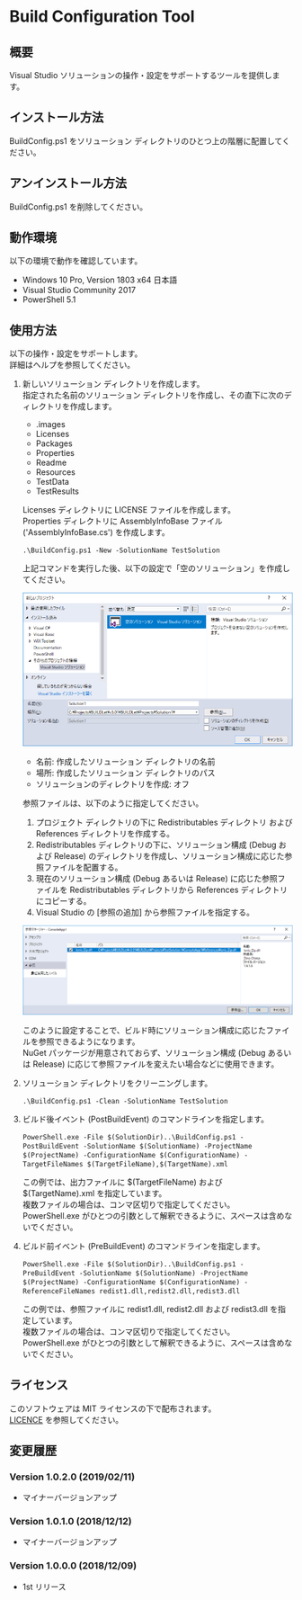 Build Configuration Tool
========================

概要
----

Visual Studio ソリューションの操作・設定をサポートするツールを提供します。

インストール方法
----------------

BuildConfig.ps1 をソリューション ディレクトリのひとつ上の階層に配置してください。  

アンインストール方法
--------------------

BuildConfig.ps1 を削除してください。

動作環境
--------

以下の環境で動作を確認しています。

- Windows 10 Pro, Version 1803 x64 日本語
- Visual Studio Community 2017
- PowerShell 5.1

使用方法
--------

以下の操作・設定をサポートします。  
詳細はヘルプを参照してください。

1. 新しいソリューション ディレクトリを作成します。  
   指定された名前のソリューション ディレクトリを作成し、その直下に次のディレクトリを作成します。

    - .images
    - Licenses
    - Packages
    - Properties
    - Readme
    - Resources
    - TestData
    - TestResults

   Licenses ディレクトリに LICENSE ファイルを作成します。  
   Properties ディレクトリに AssemblyInfoBase ファイル ('AssemblyInfoBase.cs') を作成します。

       .\BuildConfig.ps1 -New -SolutionName TestSolution

   上記コマンドを実行した後、以下の設定で「空のソリューション」を作成してください。

   ![新しいプロジェクト](./.images/NewSolution.png)

   - 名前: 作成したソリューション ディレクトリの名前
   - 場所: 作成したソリューション ディレクトリのパス
   - ソリューションのディレクトリを作成: オフ

   参照ファイルは、以下のように指定してください。

   1. プロジェクト ディレクトリの下に Redistributables ディレクトリ および References ディレクトリを作成する。
   2. Redistributables ディレクトリの下に、ソリューション構成 (Debug および Release) のディレクトリを作成し、ソリューション構成に応じた参照ファイルを配置する。
   3. 現在のソリューション構成 (Debug あるいは Release) に応じた参照ファイルを Redistributables ディレクトリから References ディレクトリにコピーする。
   4. Visual Studio の [参照の追加] から参照ファイルを指定する。

   ![参照の追加](./.images/AddReference.png)

   このように設定することで、ビルド時にソリューション構成に応じたファイルを参照できるようになります。  
   NuGet パッケージが用意されておらず、ソリューション構成 (Debug あるいは Release) に応じて参照ファイルを変えたい場合などに使用できます。

2. ソリューション ディレクトリをクリーニングします。

       .\BuildConfig.ps1 -Clean -SolutionName TestSolution

3. ビルド後イベント (PostBuildEvent) のコマンドラインを指定します。

       PowerShell.exe -File $(SolutionDir)..\BuildConfig.ps1 -PostBuildEvent -SolutionName $(SolutionName) -ProjectName $(ProjectName) -ConfigurationName $(ConfigurationName) -TargetFileNames $(TargetFileName),$(TargetName).xml

   この例では、出力ファイルに $(TargetFileName) および $(TargetName).xml を指定しています。  
   複数ファイルの場合は、コンマ区切りで指定してください。  
   PowerShell.exe がひとつの引数として解釈できるように、スペースは含めないでください。

4. ビルド前イベント (PreBuildEvent) のコマンドラインを指定します。

       PowerShell.exe -File $(SolutionDir)..\BuildConfig.ps1 -PreBuildEvent -SolutionName $(SolutionName) -ProjectName $(ProjectName) -ConfigurationName $(ConfigurationName) -ReferenceFileNames redist1.dll,redist2.dll,redist3.dll

   この例では、参照ファイルに redist1.dll, redist2.dll および redist3.dll を指定しています。  
   複数ファイルの場合は、コンマ区切りで指定してください。  
   PowerShell.exe がひとつの引数として解釈できるように、スペースは含めないでください。

ライセンス
----------

このソフトウェアは MIT ライセンスの下で配布されます。  
[LICENCE](/LICENSE "LICENSE") を参照してください。

変更履歴
--------

### Version 1.0.2.0 (2019/02/11)

- マイナーバージョンアップ

### Version 1.0.1.0 (2018/12/12)

- マイナーバージョンアップ

### Version 1.0.0.0 (2018/12/09)

- 1st リリース

